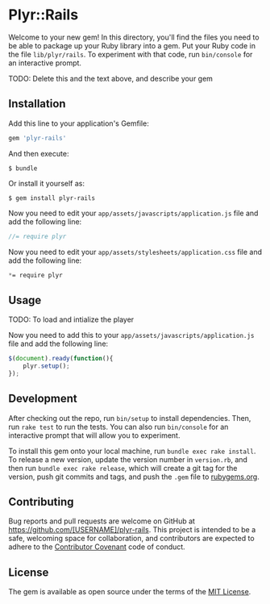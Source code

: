 # Plyr::Rails

Welcome to your new gem! In this directory, you'll find the files you need to be able to package up your Ruby library into a gem. Put your Ruby code in the file `lib/plyr/rails`. To experiment with that code, run `bin/console` for an interactive prompt.

TODO: Delete this and the text above, and describe your gem

## Installation

Add this line to your application's Gemfile:

```ruby
gem 'plyr-rails'
```

And then execute:

    $ bundle

Or install it yourself as:

    $ gem install plyr-rails

Now you need to edit your `app/assets/javascripts/application.js` file and add the following line:
``` javascript
//= require plyr
```

Now you need to edit your `app/assets/stylesheets/application.css` file and add the following line:
``` css
*= require plyr
```

## Usage

TODO: To load and intialize the player

Now you need to add this to your `app/assets/javascripts/application.js` file and add the following line:
``` javascript
$(document).ready(function(){
	plyr.setup();	
});
```

## Development

After checking out the repo, run `bin/setup` to install dependencies. Then, run `rake test` to run the tests. You can also run `bin/console` for an interactive prompt that will allow you to experiment.

To install this gem onto your local machine, run `bundle exec rake install`. To release a new version, update the version number in `version.rb`, and then run `bundle exec rake release`, which will create a git tag for the version, push git commits and tags, and push the `.gem` file to [rubygems.org](https://rubygems.org).

## Contributing

Bug reports and pull requests are welcome on GitHub at https://github.com/[USERNAME]/plyr-rails. This project is intended to be a safe, welcoming space for collaboration, and contributors are expected to adhere to the [Contributor Covenant](http://contributor-covenant.org) code of conduct.


## License

The gem is available as open source under the terms of the [MIT License](http://opensource.org/licenses/MIT).

